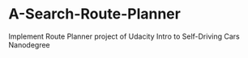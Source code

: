 # A-Search-Route-Planner
Implement Route Planner project of Udacity Intro to Self-Driving Cars Nanodegree
